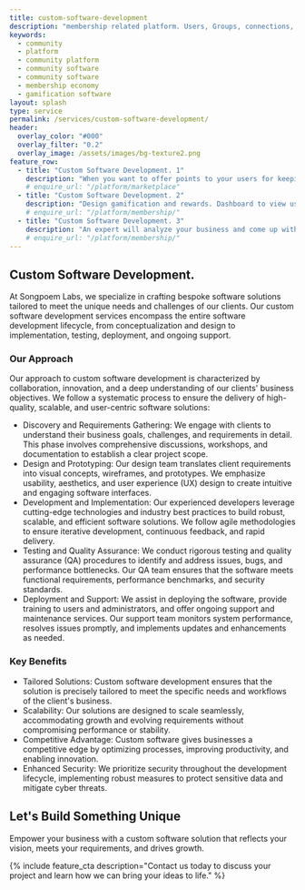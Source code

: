 ```yaml
---
title: custom-software-development
description: "membership related platform. Users, Groups, connections, Network. Wall for content and posts user subscribe to. Special previlage possible like Early Access."
keywords:
  - community
  - platform
  - community platform
  - community software
  - community software
  - membership economy
  - gamification software
layout: splash
type: service
permalink: /services/custom-software-development/
header:
  overlay_color: "#000"
  overlay_filter: "0.2"
  overlay_image: /assets/images/bg-texture2.png
feature_row:
  - title: "Custom Software Development. 1"
    description: "When you want to offer points to your users for keeping using and a reedem collected points option"
    # enquire_url: "/platform/marketplace"
  - title: "Custom Software Development. 2"
    description: "Design gamification and rewards. Dashboard to view use and add/remove reedem options."
    # enquire_url: "/platform/membership/"
  - title: "Custom Software Development. 3"
    description: "An expert will analyze your business and come up with a membership design."
    # enquire_url: "/platform/membership/"
---
```


## Custom Software Development.

At Songpoem Labs, we specialize in crafting bespoke software solutions tailored to meet the unique needs and challenges of our clients. Our custom software development services encompass the entire software development lifecycle, from conceptualization and design to implementation, testing, deployment, and ongoing support.

### Our Approach
Our approach to custom software development is characterized by collaboration, innovation, and a deep understanding of our clients' business objectives. We follow a systematic process to ensure the delivery of high-quality, scalable, and user-centric software solutions:

- Discovery and Requirements Gathering: We engage with clients to understand their business goals, challenges, and requirements in detail. This phase involves comprehensive discussions, workshops, and documentation to establish a clear project scope.
- Design and Prototyping: Our design team translates client requirements into visual concepts, wireframes, and prototypes. We emphasize usability, aesthetics, and user experience (UX) design to create intuitive and engaging software interfaces.
- Development and Implementation: Our experienced developers leverage cutting-edge technologies and industry best practices to build robust, scalable, and efficient software solutions. We follow agile methodologies to ensure iterative development, continuous feedback, and rapid delivery.
- Testing and Quality Assurance: We conduct rigorous testing and quality assurance (QA) procedures to identify and address issues, bugs, and performance bottlenecks. Our QA team ensures that the software meets functional requirements, performance benchmarks, and security standards.
- Deployment and Support: We assist in deploying the software, provide training to users and administrators, and offer ongoing support and maintenance services. Our support team monitors system performance, resolves issues promptly, and implements updates and enhancements as needed.

### Key Benefits
- Tailored Solutions: Custom software development ensures that the solution is precisely tailored to meet the specific needs and workflows of the client's business.
- Scalability: Our solutions are designed to scale seamlessly, accommodating growth and evolving requirements without compromising performance or stability.
- Competitive Advantage: Custom software gives businesses a competitive edge by optimizing processes, improving productivity, and enabling innovation.
- Enhanced Security: We prioritize security throughout the development lifecycle, implementing robust measures to protect sensitive data and mitigate cyber threats.

## Let's Build Something Unique

Empower your business with a custom software solution that reflects your vision, meets your requirements, and drives growth. 

{% include feature_cta description="Contact us today to discuss your project and learn how we can bring your ideas to life." %}

